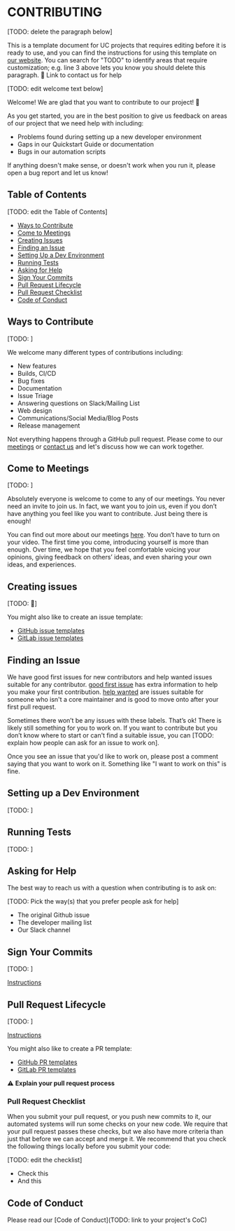 # CONTRIBUTING

[TODO: delete the paragraph below]

This is a template document for UC projects that requires editing
before it is ready to use, and you can find the instructions for using this template on [our website](🚧). You can search for "TODO" to identify areas that
require customization; e.g. line 3 above lets you know you should delete this paragraph. 🚧 Link to contact us for help

[TODO: edit welcome text below]

Welcome! We are glad that you want to contribute to our project! 💖

As you get started, you are in the best position to give us feedback on areas of
our project that we need help with including:

* Problems found during setting up a new developer environment
* Gaps in our Quickstart Guide or documentation
* Bugs in our automation scripts

If anything doesn't make sense, or doesn't work when you run it, please open a
bug report and let us know!

## Table of Contents

[TODO: edit the Table of Contents]

- [Ways to Contribute](#ways-to-contribute)
- [Come to Meetings](#come-to-meetings)
- [Creating Issues](#creating-issues)
- [Finding an Issue](#finding-an-issue)
- [Setting Up a Dev Environment](#setting-up-a-dev-environment)
- [Running Tests](#running-tests)
- [Asking for Help](#asking-for-help)
- [Sign Your Commits](#sign-your-commits)
- [Pull Request Lifecycle](#pull-request-lifecycle)
- [Pull Request Checklist](#pull-request-checklist)
- [Code of Conduct](#code-of-conduct)

## Ways to Contribute

[TODO: ]

We welcome many different types of contributions including:

- New features
- Builds, CI/CD
- Bug fixes
- Documentation
- Issue Triage
- Answering questions on Slack/Mailing List
- Web design
- Communications/Social Media/Blog Posts
- Release management

Not everything happens through a GitHub pull request. Please come to our
[meetings](TODO) or [contact us](TODO) and let's discuss how we can work
together. 

## Come to Meetings

[TODO: ]

Absolutely everyone is welcome to come to any of our meetings. You never need an invite to join us. In fact, we want you to join us, even if you don’t have anything you feel like you want to contribute. Just being there is enough!

You can find out more about our meetings [here](TODO). You don’t have to turn on your video. The first time you come, introducing yourself is more than enough. Over time, we hope that you feel comfortable voicing your opinions, giving feedback on others’ ideas, and even sharing your own ideas, and experiences.

## Creating issues

[TODO: 🚧]

You might also like to create an issue template:

- [GitHub issue templates](https://docs.github.com/en/communities/using-templates-to-encourage-useful-issues-and-pull-requests/about-issue-and-pull-request-templates)
- [GitLab issue templates](https://gitlab.com/gitlab-org/gitlab/-/tree/master/.gitlab/issue_templates)

## Finding an Issue

We have good first issues for new contributors and help wanted issues suitable for any contributor. [good first issue](TODO) has extra information to help you make your first contribution. [help wanted](TODO) are issues suitable for someone who isn't a core maintainer and is good to move onto after your first pull request.

Sometimes there won’t be any issues with these labels. That’s ok! There is likely still something for you to work on. If you want to contribute but you don’t know where to start or can't find a suitable issue, you can [TODO: explain how people can ask for an issue to work on].

Once you see an issue that you'd like to work on, please post a comment saying that you want to work on it. Something like "I want to work on this" is fine.

## Setting up a Dev Environment

[TODO: ]

## Running Tests

[TODO: ]


## Asking for Help

The best way to reach us with a question when contributing is to ask on:

[TODO: Pick the way(s) that you prefer people ask for help]

- The original Github issue
- The developer mailing list
- Our Slack channel

## Sign Your Commits

[TODO: ]

[Instructions](https://contribute.cncf.io/maintainers/github/templates/required/contributing/#sign-your-commits)

## Pull Request Lifecycle

[TODO: ]

[Instructions](https://contribute.cncf.io/maintainers/github/templates/required/contributing/#pull-request-lifecycle)

You might also like to create a PR template:

- [GitHub PR templates](https://docs.github.com/en/communities/using-templates-to-encourage-useful-issues-and-pull-requests/about-issue-and-pull-request-templates)
- [GitLab PR templates](https://gitlab.com/gitlab-org/gitlab/-/tree/master/.gitlab/issue_templates)

⚠️ **Explain your pull request process**

### Pull Request Checklist

When you submit your pull request, or you push new commits to it, our automated systems will run some checks on your new code. We require that your pull request passes these checks, but we also have more criteria than just that before we can accept and merge it. We recommend that you check the following things locally before you submit your code:

[TODO: edit the checklist]

- Check this
- And this

## Code of Conduct

Please read our [Code of Conduct](TODO: link to your project's CoC)
